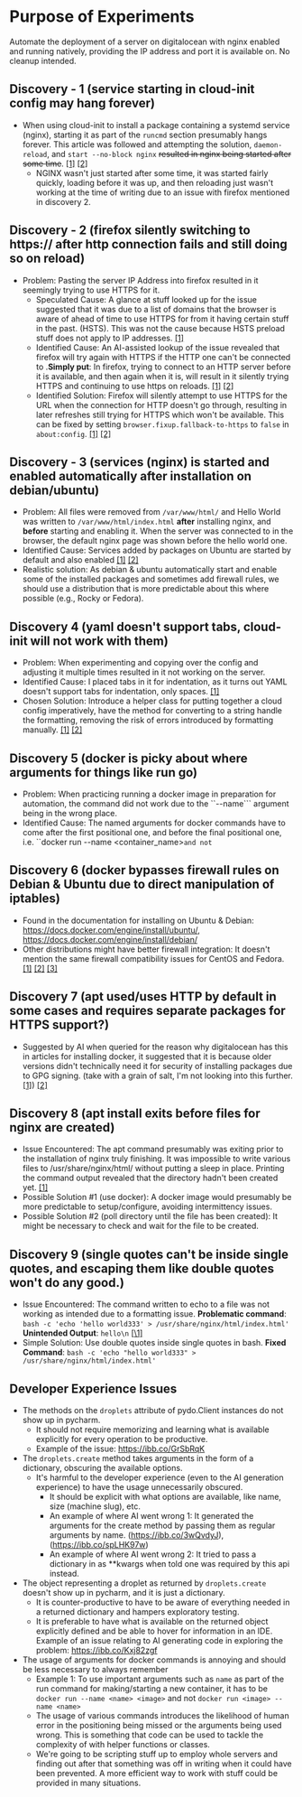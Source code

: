 # Purpose of Experiments

Automate the deployment of a server on digitalocean with nginx enabled and running natively, providing the IP address and port it is available on. No cleanup intended.

## Discovery - 1 (service starting in cloud-init config may hang forever)
- When using cloud-init to install a package containing a systemd service (nginx), starting it as part of the ``runcmd`` section presumably hangs forever. This article was followed and attempting the solution, ``daemon-reload``, and ``start --no-block nginx`` ~~resulted in nginx being started after some time~~. [\[1\]](https://ibb.co/XrszWggx) [\[2\]](https://ibb.co/WvskSDPp) 
  - NGINX wasn't just started after some time, it was started fairly quickly, loading before it was up, and then reloading just wasn't working at the time of writing due to an issue with firefox mentioned in discovery 2.

## Discovery - 2 (firefox silently switching to https:// after http connection fails and still doing so on reload)
- Problem: Pasting the server IP Address into firefox resulted in it seemingly trying to use HTTPS for it. 
  - Speculated Cause: A glance at stuff looked up for the issue suggested that it was due to a list of domains that the browser is aware of ahead of time to use HTTPS for from it having certain stuff in the past. (HSTS). This was not the cause because HSTS preload stuff does not apply to IP addresses. [\[1\]](https://support.mozilla.org/en-US/questions/1413426)
  - Identified Cause: An AI-assisted lookup of the issue revealed that firefox will try again with HTTPS if the HTTP one can't be connected to .**Simply put**: In firefox, trying to connect to an HTTP server before it is available, and then again when it is, will result in it silently trying HTTPS and continuing to use https on reloads. [\[1\]](https://ibb.co/BHRP2bGm) [\[2\]](https://ibb.co/Zp7FqRPt)
  - Identified Solution: Firefox will silently attempt to use HTTPS for the URL when the connection for HTTP doesn't go through, resulting in later refreshes still trying for HTTPS which won't be available. This can be fixed by setting ``browser.fixup.fallback-to-https`` to ``false`` in ``about:config``. [\[1\]](https://ibb.co/WpDtYJRs) [\[2\]](https://ibb.co/xtJPW4Cf)

## Discovery - 3 (services (nginx) is started and enabled automatically after installation on debian/ubuntu)
- Problem: All files were removed from ``/var/www/html/`` and Hello World was written to ``/var/www/html/index.html`` **after** installing nginx, and **before** starting and enabling it. When the server was connected to in the browser, the default nginx page was shown before the hello world one. 
- Identified Cause: Services added by packages on Ubuntu are started by default and also enabled [\[1\]](https://ibb.co/MygN4MM8) [\[2\]](https://serverfault.com/questions/861583/how-to-stop-nginx-from-being-automatically-started-on-install)
- Realistic solution: As debian & ubuntu automatically start and enable some of the installed packages and sometimes add firewall rules, we should use a distribution that is more predictable about this where possible (e.g., Rocky or Fedora).

## Discovery 4 (yaml doesn't support tabs, cloud-init will not work with them)
- Problem: When experimenting and copying over the config and adjusting it multiple times resulted in it not working on the server.
- Identified Cause: I placed tabs in it for indentation, as it turns out YAML doesn't support tabs for indentation, only spaces. [\[1\]](https://stackoverflow.com/questions/19975954/a-yaml-file-cannot-contain-tabs-as-indentation)
- Chosen Solution: Introduce a helper class for putting together a cloud config imperatively, have the method for converting to a string handle the formatting, removing the risk of errors introduced by formatting manually. [\[1\]](https://ibb.co/k6XdsK2R) [\[2\]](https://ibb.co/Kjhmz8Hn)

## Discovery 5 (docker is picky about where arguments for things like run go)
- Problem: When practicing running a docker image in preparation for automation, the command did not work due to the ``--name``` argument being in the wrong place.
- Identified Cause: The named arguments for docker commands have to come after the first positional one, and before the final positional one, i.e. ``docker run --name <container_name>` and not `

## Discovery 6 (docker bypasses firewall rules on Debian & Ubuntu due to direct manipulation of iptables)
- Found in the documentation for installing on Ubuntu & Debian: https://docs.docker.com/engine/install/ubuntu/, https://docs.docker.com/engine/install/debian/
- Other distributions might have better firewall integration: It doesn't mention the same firewall compatibility issues for CentOS and Fedora. [\[1\]](https://ibb.co/VpPKGgxL) [\[2\]](https://ibb.co/Dg84HDHw) [\[3\]](https://ibb.co/nsgZK6Z4) 

## Discovery 7 (apt used/uses HTTP by default in some cases and requires separate packages for HTTPS support?)
- Suggested by AI when queried for the reason why digitalocean has this in articles for installing docker, it suggested that it is because older versions didn't technically need it for security of installing packages due to GPG signing. (take with a grain of salt, I'm not looking into this further. [\[1\]](https://ibb.co/nsD0pJnN)) [\[2\]](https://ibb.co/PvBmH0zj)

## Discovery 8 (apt install exits before files for nginx are created)
- Issue Encountered: The apt command presumably was exiting prior to the installation of nginx truly finishing. It was impossible to write various files to /usr/share/nginx/html/ without putting a sleep in place. Printing the command output revealed that the directory hadn't been created yet. [\[1\]](https://ibb.co/20p7n9mp)
- Possible Solution #1 (use docker): A docker image would presumably be more predictable to setup/configure, avoiding intermittency issues.
- Possible Solution #2 (poll directory until the file has been created): It might be necessary to check and wait for the file to be created.

## Discovery 9 (single quotes can't be inside single quotes, and escaping them like double quotes won't do any good.)
- Issue Encountered: The command written to echo to a file was not working as intended due to a formatting issue. **Problematic command**: ``bash -c 'echo 'hello world333' > /usr/share/nginx/html/index.html'`` **Unintended Output**: ``hello\n`` [[\1\]](https://ibb.co/d4qjmCTG)
- Simple Solution: Use double quotes inside single quotes in bash. **Fixed Command**: ``bash -c 'echo "hello world333" > /usr/share/nginx/html/index.html'``

## Developer Experience Issues

- The methods on the ``droplets`` attribute of pydo.Client instances do not show up in pycharm.
    - It should not require memorizing and learning what is available explicitly for every operation to be productive.
    - Example of the issue: https://ibb.co/GrSbRqK
- The ``droplets.create`` method takes arguments in the form of a dictionary, obscuring the available options.
  - It's harmful to the developer experience (even to the AI generation experience) to have the usage unnecessarily obscured.
    - It should be explicit with what options are available, like name, size (machine slug), etc. 
    - An example of where AI went wrong 1: It generated the arguments for the create method by passing them as regular arguments by name. (https://ibb.co/3wQvdyJ), (https://ibb.co/spLHK97w)
    - An example of where AI went wrong 2: It tried to pass a dictionary in as **kwargs when told one was required by this api instead. 
- The object representing a droplet as returned by ``droplets.create`` doesn't show up in pycharm, and it is just a dictionary.
  - It is counter-productive to have to be aware of everything needed in a returned dictionary and hampers exploratory testing.
  - It is preferable to have what is available on the returned object explicitly defined and be able to hover for information in an IDE. Example of an issue relating to AI generating code in exploring the problem: https://ibb.co/Kxj82zgf
- The usage of arguments for docker commands is annoying and should be less necessary to always remember
  - Example 1: To use important arguments such as ``name`` as part of the run command for making/starting a new container, it has to be ``docker run --name <name> <image>`` and not ``docker run <image> --name <name>``
  - The usage of various commands introduces the likelihood of human error in the positioning being missed or the arguments being used wrong. This is something that code can be used to tackle the complexity of with helper functions or classes.
  - We're going to be scripting stuff up to employ whole servers and finding out after that something was off in writing when it could have been prevented. A more efficient way to work with stuff could be provided in many situations.